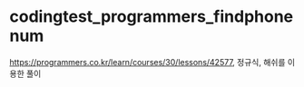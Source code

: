 # codingtest_programmers_findphonenum
https://programmers.co.kr/learn/courses/30/lessons/42577, 정규식, 해쉬를 이용한 풀이
